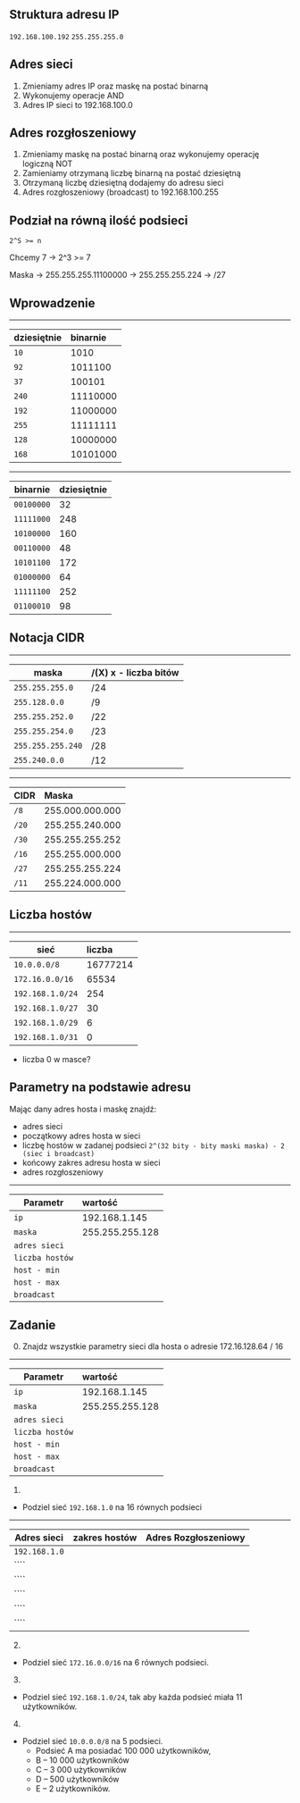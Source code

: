 Struktura adresu IP
-------------------

```192.168.100.192```
```255.255.255.0```

Adres sieci
-----------

1. Zmieniamy adres IP oraz maskę na postać binarną
2. Wykonujemy operacje AND
3. Adres IP sieci to 192.168.100.0

Adres rozgłoszeniowy
-----------

1. Zmieniamy maskę na postać binarną oraz wykonujemy operację logiczną NOT
2. Zamieniamy otrzymaną liczbę binarną na postać dziesiętną
3. Otrzymaną liczbę dziesiętną dodajemy do adresu sieci
4. Adres rozgłoszeniowy (broadcast) to 192.168.100.255


Podział na równą ilość podsieci
-------------------------------

```2^S >= n```

Chcemy 7 -> 2^3 >= 7

Maska -> 255.255.255.11100000 -> 255.255.255.224 -> /27


Wprowadzenie
------------

------------------------------
| dziesiętnie |  binarnie   | 
| --------- |:-------------| 
| ``10``  | 1010 | 
| ``92``  | 1011100 | 
| ``37``  | 100101 | 
| ``240`` | 11110000 | 
| ``192`` | 11000000 | 
| ``255`` | 11111111 | 
| ``128`` | 10000000 | 
| ``168`` | 10101000 | 


------------------------------
| binarnie |  dziesiętnie   | 
| --------- |:-------------| 
| ``00100000``  | 32  | 
| ``11111000``  | 248 | 
| ``10100000``  | 160 | 
| ``00110000`` | 48 | 
| ``10101100`` | 172 | 
| ``01000000`` | 64 | 
| ``11111100`` | 252 | 
| ``01100010`` | 98 | 
 
Notacja CIDR
------------
 
------------------------------
| maska |  /(X) x - liczba bitów   | 
| --------- |:-------------| 
| ``255.255.255.0``   | /24 | 
| ``255.128.0.0``     | /9 | 
| ``255.255.252.0``   | /22 | 
| ``255.255.254.0``   | /23 | 
| ``255.255.255.240`` | /28 | 
| ``255.240.0.0``     | /12 | 

------------------------------
| CIDR |  Maska   | 
| --------- |:-------------| 
| ``/8``    | 255.000.000.000 | 
| ``/20``   | 255.255.240.000 | 
| ``/30``   | 255.255.255.252 | 
| ``/16``   | 255.255.000.000 | 
| ``/27``   | 255.255.255.224 | 
| ``/11``   | 255.224.000.000 | 


Liczba hostów
-------------

------------------------------
| sieć |  liczba   | 
| --------- |:-------------| 
| ``10.0.0.0/8``    | 16777214 | 
| ``172.16.0.0/16``   | 65534 | 
| ``192.168.1.0/24``   | 254 | 
| ``192.168.1.0/27``   | 30 | 
| ``192.168.1.0/29``   | 6 | 
| ``192.168.1.0/31``   | 0 | 

* liczba 0 w masce?


Parametry na podstawie adresu
-----------------------------

Mając dany adres hosta i maskę znajdź:
  * adres sieci
  * początkowy adres hosta w sieci
  * liczbę hostów w zadanej podsieci ```2^(32 bity - bity maski maska) - 2 (siec i broadcast)```
  * końcowy zakres adresu hosta w sieci
  * adres rozgłoszeniowy
  
  ------------------------------
| Parametr |  wartość   | 
| --------- |:-------------| 
| ``ip``    | 192.168.1.145| 
| ``maska``   | 255.255.255.128 | 
| ``adres sieci``   | |
| ``liczba hostów``   | |
| ``host - min``   | | 
| ``host - max``   | | 
| ``broadcast``   | | 
 
Zadanie
------------

0. Znajdz wszystkie parametry sieci dla hosta o adresie 172.16.128.64 / 16
  
------------------------------
| Parametr |  wartość   | 
| --------- |:-------------| 
| ``ip``    | 192.168.1.145| 
| ``maska``   | 255.255.255.128 | 
| ``adres sieci``   | |
| ``liczba hostów``   | |
| ``host - min``   | | 
| ``host - max``   | | 
| ``broadcast``   | | 

1.
  * Podziel sieć ```192.168.1.0``` na 16 równych podsieci
  
----------------------------------------------------------
| Adres sieci |  zakres hostów   | Adres Rozgłoszeniowy |
| --------- |:-------------|  :---------------|
| ``192.168.1.0``    | | |
| ````   | | |
| ````   | | |
| ````   | | |
| ````   | | |
| ````   | | |

2. 
  * Podziel sieć ``172.16.0.0/16`` na 6 równych podsieci.

3. 
  * Podziel sieć ``192.168.1.0/24``, tak aby każda podsieć miała 11 użytkowników.

4. 
  * Podziel sieć ``10.0.0.0/8`` na 5 podsieci. 
    * Podsieć A ma posiadać 100 000 użytkowników,
    * B – 10 000 użytkowników
    * C – 3 000 użytkowników
    * D – 500 użytkowników
    * E – 2 użytkowników.
    
